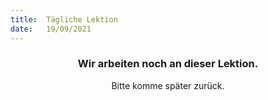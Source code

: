 ```yaml
---
title:  Tägliche Lektion
date:   19/09/2021
---
```


### <center>Wir arbeiten noch an dieser Lektion.</center>
<center>Bitte komme später zurück.</center>